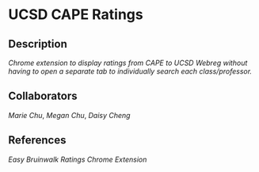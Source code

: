 # UCSD CAPE Ratings

## Description 
*Chrome extension to display ratings from CAPE to UCSD Webreg without having to open a separate tab to individually search each class/professor.*

## Collaborators 
*Marie Chu*, *Megan Chu*, *Daisy Cheng*

## References 
*Easy Bruinwalk Ratings Chrome Extension* 




